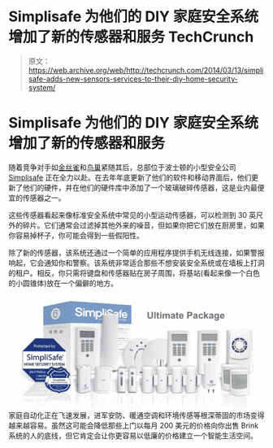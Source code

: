 # Simplisafe 为他们的 DIY 家庭安全系统增加了新的传感器和服务 TechCrunch

> 原文：<https://web.archive.org/web/http://techcrunch.com/2014/03/13/simplisafe-adds-new-sensors-services-to-their-diy-home-security-system/>

# Simplisafe 为他们的 DIY 家庭安全系统增加了新的传感器和服务

随着竞争对手如[金丝雀](https://web.archive.org/web/20230131000248/https://techcrunch.com/tag/Canary)和[鸟巢](https://web.archive.org/web/20230131000248/https://techcrunch.com/tag/Nest)紧随其后，总部位于波士顿的小型安全公司 [Simplisafe](https://web.archive.org/web/20230131000248/http://simplisafe.com/) 正在全力以赴。在去年年底更新了他们的软件和移动界面后，他们更新了他们的硬件，并在他们的硬件库中添加了一个玻璃破碎传感器，这是业内最便宜的传感器之一。

这些传感器看起来像标准安全系统中常见的小型运动传感器，可以检测到 30 英尺外的碎片。它们通常会过滤掉其他外来的噪音，但如果你把它们放在厨房里，如果你容易掉杯子，你可能会得到一些假阳性。

除了新的传感器，该系统还通过一个简单的应用程序提供手机无线连接，如果警报响起，它会通知你和警察。该系统非常适合那些不想安装安全系统或在墙板上打洞的租户。相反，你只需将键盘和传感器贴在房子周围，将基站(看起来像一个白色的小圆锥体)放在一个偏僻的地方。
![Screen Shot 2014-03-13 at 9.55.27 AM](img/bc44386f3b640f968c5c41da3929242f.png)
家庭自动化正在飞速发展，进军安防、暖通空调和环境传感等根深蒂固的市场变得越来越容易。虽然这可能会降低那些上门以每月 200 美元的价格向你出售 Brink 系统的人的底线，但它肯定会让你更容易以低廉的价格建立一个智能生活空间。